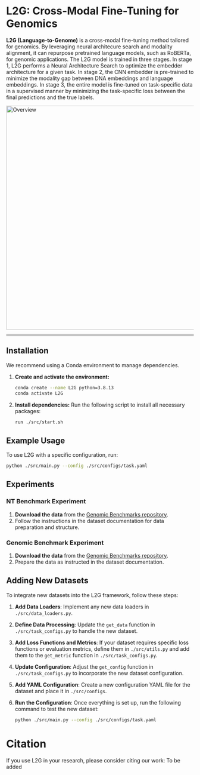 # L2G: Cross-Modal Fine-Tuning for Genomics
**L2G (Language-to-Genome)** is a cross-modal fine-tuning method tailored for genomics. By leveraging neural architecure search and modality alignment, it can repurpose pretrained language models, such as RoBERTa, for genomic applications. The L2G model is trained
in three stages. In stage 1, L2G performs a Neural Architecture Search to optimize the embedder architecture for a given task. In stage 2, the CNN embedder is pre-trained to minimize the modality gap between DNA embeddings and language embeddings. In stage 3, the entire model is fine-tuned on task-specific data in a supervised manner by minimizing the task-specific loss between the final predictions and the true labels.

<img src="https://github.com/user-attachments/assets/a28e4acf-dd07-490b-a1e2-8f06fd2b19df" alt="Overview" width="600"/>

---

## Installation
We recommend using a Conda environment to manage dependencies.

1. **Create and activate the environment:**
    ```bash
    conda create --name L2G python=3.8.13
    conda activate L2G
    ```

2. **Install dependencies:**
   Run the following script to install all necessary packages:
   ```bash
   run ./src/start.sh


## Example Usage

To use L2G with a specific configuration, run:

```bash
python ./src/main.py --config ./src/configs/task.yaml
```

## Experiments

### NT Benchmark Experiment

1. **Download the data** from the [Genomic Benchmarks repository](https://github.com/ML-Bioinfo-CEITEC/genomic_benchmarks?tab=readme-ov-file).
2. Follow the instructions in the dataset documentation for data preparation and structure.

### Genomic Benchmark Experiment

1. **Download the data** from the [Genomic Benchmarks repository](https://github.com/ML-Bioinfo-CEITEC/genomic_benchmarks?tab=readme-ov-file).
2. Prepare the data as instructed in the dataset documentation.

## Adding New Datasets

To integrate new datasets into the L2G framework, follow these steps:

1. **Add Data Loaders**: Implement any new data loaders in `./src/data_loaders.py`.
2. **Define Data Processing**: Update the `get_data` function in `./src/task_configs.py` to handle the new dataset.
3. **Add Loss Functions and Metrics**: If your dataset requires specific loss functions or evaluation metrics, define them in `./src/utils.py` and add them to the `get_metric` function in `./src/task_configs.py`.
4. **Update Configuration**: Adjust the `get_config` function in `./src/task_configs.py` to incorporate the new dataset configuration.
5. **Add YAML Configuration**: Create a new configuration YAML file for the dataset and place it in `./src/configs`.
6. **Run the Configuration**: Once everything is set up, run the following command to test the new dataset:

   ```bash
   python ./src/main.py --config ./src/configs/task.yaml
   ```

# Citation

If you use L2G in your research, please consider citing our work:
 To be added
